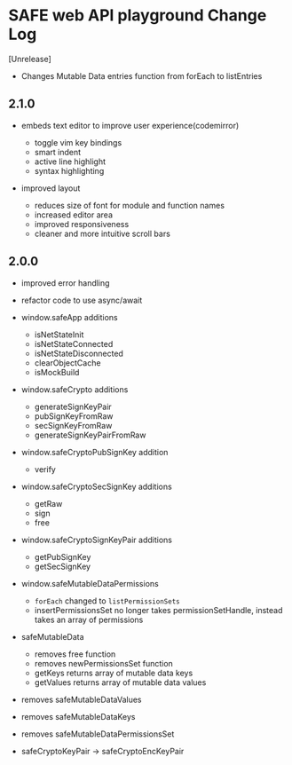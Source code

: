 # SAFE web API playground Change Log

[Unrelease]
- Changes Mutable Data entries function from forEach to listEntries

## 2.1.0

- embeds text editor to improve user experience(codemirror)
  - toggle vim key bindings
  - smart indent
  - active line highlight
  - syntax highlighting

- improved layout
  - reduces size of font for module and function names
  - increased editor area
  - improved responsiveness
  - cleaner and more intuitive scroll bars

## 2.0.0

- improved error handling

- refactor code to use async/await

- window.safeApp additions
  - isNetStateInit
  - isNetStateConnected
  - isNetStateDisconnected
  - clearObjectCache
  - isMockBuild

- window.safeCrypto additions
  - generateSignKeyPair
  - pubSignKeyFromRaw
  - secSignKeyFromRaw
  - generateSignKeyPairFromRaw

- window.safeCryptoPubSignKey addition
  - verify

- window.safeCryptoSecSignKey additions
  - getRaw
  - sign
  - free

- window.safeCryptoSignKeyPair additions
  - getPubSignKey
  - getSecSignKey

- window.safeMutableDataPermissions
  - `forEach` changed to `listPermissionSets`
  - insertPermissionsSet no longer takes permissionSetHandle, instead takes an array of permissions

- safeMutableData
  - removes free function
  - removes newPermissionsSet function
  - getKeys returns array of mutable data keys
  - getValues returns array of mutable data values

- removes safeMutableDataValues
- removes safeMutableDataKeys
- removes safeMutableDataPermissionsSet

- safeCryptoKeyPair -> safeCryptoEncKeyPair

